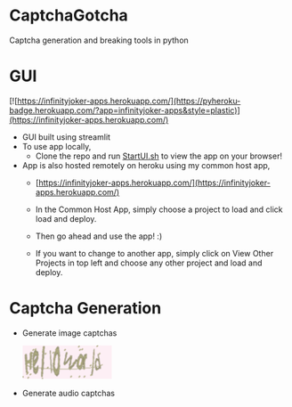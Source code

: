 # CaptchaGotcha
 Captcha generation and breaking tools in python

# GUI
[![https://infinityjoker-apps.herokuapp.com/](https://pyheroku-badge.herokuapp.com/?app=infinityjoker-apps&style=plastic)](https://infinityjoker-apps.herokuapp.com/)

 - GUI built using streamlit
 - To use app locally,
    - Clone the repo and run [StartUI.sh](StartUI.sh) to view the app on your browser!
 - App is also hosted remotely on heroku using my common host app,
    - [https://infinityjoker-apps.herokuapp.com/](https://infinityjoker-apps.herokuapp.com/)

    - In the Common Host App, simply choose a project to load and click load and deploy.

    - Then go ahead and use the app! :)

    - If you want to change to another app, simply click on View Other Projects in top left and choose any other project and load and deploy.

# Captcha Generation

- Generate image captchas

    ![Example](DocImages/Example.png)

- Generate audio captchas